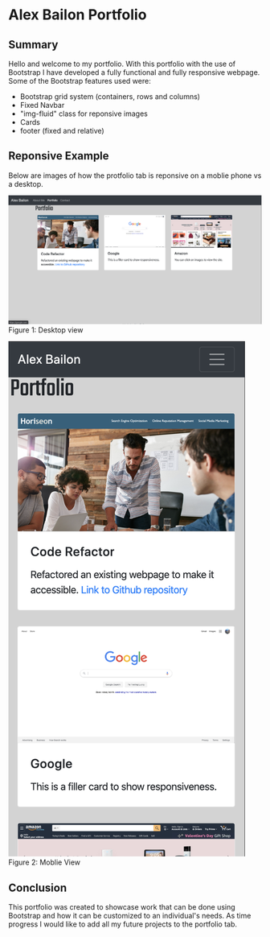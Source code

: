 # Alex Bailon Portfolio

## Summary

Hello and welcome to my portfolio.  With this portfolio with the use of Bootstrap I have developed a fully functional and fully responsive webpage. Some of the Bootstrap features used were: 
* Bootstrap grid system (containers, rows and columns)
* Fixed Navbar
* "img-fluid" class for reponsive images
* Cards
* footer (fixed and relative)

## Reponsive Example

Below are images of how the protfolio tab is reponsive on a moblie phone vs a desktop.

![Photo of Alex Bailon's portfolio tab on a desktop](./assets/images/portfolio_dktp.png)
Figure 1: Desktop view

![Photo of Alex Bailon's portfolio tab on a moblie device](./assets/images/portfolio_mb.png)
Figure 2: Moblie View

## Conclusion
This portfolio was created to showcase work that can be done using Bootstrap and how it can be customized to an individual's needs. As time progress I would like to add all my future projects to the portfolio tab.